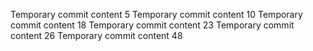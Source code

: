 Temporary commit content 5
Temporary commit content 10
Temporary commit content 18
Temporary commit content 23
Temporary commit content 26
Temporary commit content 48
